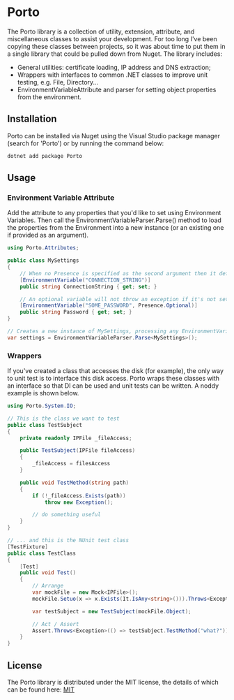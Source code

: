# Porto

The Porto library is a collection of utility, extension, attribute, and miscellaneous classes to assist your development. For too long I've been copying these classes between projects, so it was about time to put them in a single library that could be pulled down from Nuget. The library includes:

- General utilities: certificate loading, IP address and DNS extraction;
- Wrappers with interfaces to common .NET classes to improve unit testing, e.g. File, Directory...
- EnvironmentVariableAttribute and parser for setting object properties from the environment.


## Installation

Porto can be installed via Nuget using the Visual Studio package manager (search for 'Porto') or by running the command below:

```bash
dotnet add package Porto
```

## Usage

### Environment Variable Attribute

Add the attribute to any properties that you'd like to set using Environment Variables. Then call the EnvironmentVariableParser.Parse<T>() method to load the properties from the Environment into a new instance (or an existing one if provided as an argument).

```csharp
using Porto.Attributes;

public class MySettings
{
    // When no Presence is specified as the second argument then it defaults to Mandatory.
    [EnvironmentVariable("CONNECTION_STRING")]
    public string ConnectionString { get; set; }

    // An optional variable will not throw an exception if it's not set in the environment.
    [EnvironmentVariable("SOME_PASSWORD", Presence.Optional)]
    public string Password { get; set; }
}

// Creates a new instance of MySettings, processing any EnvironmentVariable attributes along the way.
var settings = EnvironmentVariableParser.Parse<MySettings>();

```

### Wrappers

If you've created a class that accesses the disk (for example), the only way to unit test is to interface this disk access. Porto wraps these classes with an interface so that DI can be used and unit tests can be written. A noddy example is shown below.

```csharp
using Porto.System.IO;

// This is the class we want to test
public class TestSubject
{
    private readonly IPFile _fileAccess;

    public TestSubject(IPFile fileAccess)
    {
        _fileAccess = filesAccess
    }

    public void TestMethod(string path)
    {
        if (!_fileAccess.Exists(path))
            throw new Exception();

        // do something useful
    }
}

// ... and this is the NUnit test class
[TestFixture]
public class TestClass
{
    [Test]
    public void Test()
    {
        // Arrange
        var mockFile = new Mock<IPFile>();
        mockFile.Setuo(x => x.Exists(It.IsAny<string>())).Throws<Exception>();

        var testSubject = new TestSubject(mockFile.Object);

        // Act / Assert
        Assert.Throws<Exception>(() => testSubject.TestMethod("what?"));
    }
}

```

## License

The Porto library is distributed under the MIT license, the details of which can be found here: [MIT](https://choosealicense.com/licenses/mit/)
